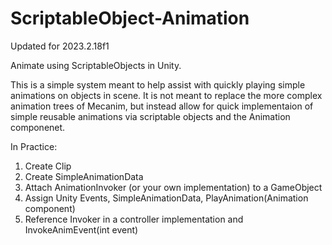# ScriptableObject-Animation
Updated for 2023.2.18f1

Animate using ScriptableObjects in Unity.

This is a simple system meant to help assist with quickly playing simple animations on objects in scene.
It is not meant to replace the more complex animation trees of Mecanim, but instead allow for quick implementaion of simple reusable animations via scriptable objects and the Animation componenet.

In Practice:
1. Create Clip
2. Create SimpleAnimationData
3. Attach AnimationInvoker (or your own implementation) to a GameObject
4. Assign Unity Events, SimpleAnimationData, PlayAnimation(Animation component)
5. Reference Invoker in a controller implementation and InvokeAnimEvent(int event)